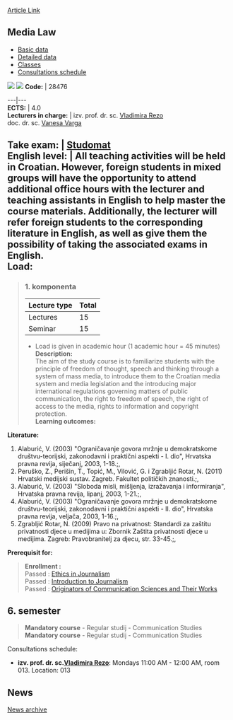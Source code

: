 [Article Link](https://www.fhs.hr/en/course/mcla)

## Media Law
  * [Basic data](https://www.fhs.hr/en/course/mcla#v1id-523801_330969_1_0 "Basic data")
  * [Detailed data](https://www.fhs.hr/en/course/mcla#v1id-523801_330969_1_1 "Detailed data")
  * [Classes](https://www.fhs.hr/en/course/mcla#v1id-523801_330969_1_2 "Classes")
  * [Consultations schedule](https://www.fhs.hr/en/course/mcla#v1id-523801_330969_1_3 "Consultations schedule")


[![](https://www.fhs.hr/img/flags/gif/hr.gif)](https://www.fhs.hr/predmet/pamk) [![](https://www.fhs.hr/img/flags/gif/gb.gif)](https://www.fhs.hr/en/course/mcla)
**Code:** |  28476  
  
---|---  
**ECTS:** |  4.0   
**Lecturers in charge:** |  izv. prof. dr. sc. [Vladimira Rezo](https://www.fhs.hr/staff/vladimira.rezo)   
doc. dr. sc. [Vanesa Varga](https://www.fhs.hr/staff/vanesa.varga)   
  
**Take exam:** |  [Studomat](http://www.isvu.hr/studomat)  
**English level:** |  All teaching activities will be held in Croatian. However, foreign students in mixed groups will have the opportunity to attend additional office hours with the lecturer and teaching assistants in English to help master the course materials. Additionally, the lecturer will refer foreign students to the corresponding literature in English, as well as give them the possibility of taking the associated exams in English.   
**Load:**  
---  
> ### 1. komponenta
> | Lecture type | Total  
> ---|---  
> Lectures | 15  
> Seminar | 15  
> * Load is given in academic hour (1 academic hour = 45 minutes)   
**Description:**  
> The aim of the study course is to familiarize students with the principle of freedom of thought, speech and thinking through a system of mass media, to introduce them to the Croatian media system and media legislation and the introducing major international regulations governing matters of public communication, the right to freedom of speech, the right of access to the media, rights to information and copyright protection.  
**Learning outcomes:**  

  
**Literature:**  
  1. Alaburić, V. (2003) "Ograničavanje govora mržnje u demokratskome društvu-teorijski, zakonodavni i praktični aspekti - I. dio", Hrvatska pravna revija, siječanj, 2003, 1-18.;, 
  2. Peruško, Z., Perišin, T., Topić, M., Vilović, G. i Zgrabljić Rotar, N. (2011) Hrvatski medijski sustav. Zagreb. Fakultet političkih znanosti.;, 
  3. Alaburić, V. (2003) "Sloboda misli, mišljenja, izražavanja i informiranja", Hrvatska pravna revija, lipanj, 2003, 1-21.;, 
  4. Alaburić, V. (2003) "Ograničavanje govora mržnje u demokratskome društvu-teorijski, zakonodavni i praktični aspekti - II. dio", Hrvatska pravna revija, veljača, 2003, 1-16.;, 
  5. Zgrabljić Rotar, N. (2009) Pravo na privatnost: Standardi za zaštitu privatnosti djece u medijima u: Zbornik Zaštita privatnosti djece u medijima. Zagreb: Pravobranitelj za djecu, str. 33-45.;, 

  
**Prerequisit for:**  
> **Enrollment :**  
>  Passed : [Ethics in Journalism](https://www.fhs.hr/en/course/eij)  
>  Passed : [Introduction to Journalism](https://www.fhs.hr/en/course/itj)  
>  Passed : [Originators of Communication Sciences and Their Works](https://www.fhs.hr/en/course/oocsatw)  
>   
**6. semester**  
---  
> **Mandatory course** - Regular studij - Communication Studies  
>  **Mandatory course** - Regular studij - Communication Studies  
>   
Consultations schedule: 
  * **izv. prof. dr. sc.[Vladimira Rezo](https://www.fhs.hr/staff/vladimira.rezo)**: 
Mondays 11:00 AM - 12:00 AM, room 013.
Location: 013 


## News
[News archive](https://www.fhs.hr/en/course/mcla?@=20q2m#news_84671 "News archive")
